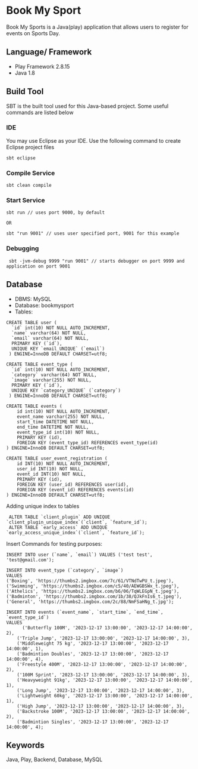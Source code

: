# Book My Sport

Book My Sports is a Java(play) application that allows users to register for events on Sports Day.

## Language/ Framework

- Play Framework 2.8.15
- Java 1.8

## Build Tool

SBT is the built tool used for this Java-based project. Some useful commands are listed below

### IDE 

You may use Eclipse as your IDE. Use the following command to create Eclipse project files 

```
sbt eclipse
```

### Compile Service

```
sbt clean compile
```

### Start Service

```
sbt run // uses port 9000, by default

OR 

sbt "run 9001" // uses user specified port, 9001 for this example
```

### Debugging 

```
 sbt -jvm-debug 9999 "run 9001" // starts debugger on port 9999 and application on port 9001
```
## Database

- DBMS: MySQL
- Database: bookmysport
- Tables:

```
CREATE TABLE user (
  `id` int(10) NOT NULL AUTO_INCREMENT,
  `name` varchar(64) NOT NULL,
  `email` varchar(64) NOT NULL,
  PRIMARY KEY (`id`),
  UNIQUE KEY `email_UNIQUE` (`email`)
 ) ENGINE=InnoDB DEFAULT CHARSET=utf8;
```

```
CREATE TABLE event_type (
  `id` int(10) NOT NULL AUTO_INCREMENT,
  `category` varchar(64) NOT NULL,
  `image` varchar(255) NOT NULL,
  PRIMARY KEY (`id`),
  UNIQUE KEY `category_UNIQUE` (`category`)
 ) ENGINE=InnoDB DEFAULT CHARSET=utf8;
```

```
CREATE TABLE events (
    id int(10) NOT NULL AUTO_INCREMENT,
    event_name varchar(255) NOT NULL,
    start_time DATETIME NOT NULL,
    end_time DATETIME NOT NULL,
    event_type_id int(10) NOT NULL,
    PRIMARY KEY (id),
    FOREIGN KEY (event_type_id) REFERENCES event_type(id)
) ENGINE=InnoDB DEFAULT CHARSET=utf8;
```

```
CREATE TABLE user_event_registration (
    id INT(10) NOT NULL AUTO_INCREMENT,
    user_id INT(10) NOT NULL,
    event_id INT(10) NOT NULL,
    PRIMARY KEY (id),
    FOREIGN KEY (user_id) REFERENCES user(id),
    FOREIGN KEY (event_id) REFERENCES events(id)
) ENGINE=InnoDB DEFAULT CHARSET=utf8;
```

Adding unique index to tables

```
 ALTER TABLE `client_plugin` ADD UNIQUE `client_plugin_unique_index`(`client`, `feature_id`);
 ALTER TABLE `early_access` ADD UNIQUE `early_access_unique_index`(`client`, `feature_id`);
```

Insert Commands for testing purposes:
```
INSERT INTO user (`name`, `email`) VALUES ('test test', 'test@gmail.com');
```

```
INSERT INTO event_type (`category`, `image`)
VALUES 
('Boxing', 'https://thumbs2.imgbox.com/7c/61/VTNdTwPU_t.jpeg'),
('Swimming', 'https://thumbs2.imgbox.com/c5/40/AEWGBSWx_t.jpeg'),
('Athelics', 'https://thumbs2.imgbox.com/b6/06/TqWLEGpN_t.jpeg'),
('Badminton', 'https://thumbs2.imgbox.com/1b/38/QJkFnIs6_t.jpeg'),
('General', 'https://thumbs2.imgbox.com/2c/88/NmFSaHNg_t.jpg');
```

```
INSERT INTO events (`event_name`, `start_time`, `end_time`, `event_type_id`)
VALUES
	  ('Butterfly 100M', '2023-12-17 13:00:00', '2023-12-17 14:00:00', 2),
    ('Triple Jump', '2023-12-17 13:00:00', '2023-12-17 14:00:00', 3),
    ('Middleweight 75 kg', '2023-12-17 13:00:00', '2023-12-17 14:00:00', 1),
    ('Badmintion Doubles', '2023-12-17 13:00:00', '2023-12-17 14:00:00', 4),
    ('Freestyle 400M', '2023-12-17 13:00:00', '2023-12-17 14:00:00', 2),
    ('100M Sprint', '2023-12-17 13:00:00', '2023-12-17 14:00:00', 3),
    ('Heavyweight 91kg', '2023-12-17 13:00:00', '2023-12-17 14:00:00', 1),
    ('Long Jump', '2023-12-17 13:00:00', '2023-12-17 14:00:00', 3),
    ('Lightweight 60kg', '2023-12-17 13:00:00', '2023-12-17 14:00:00', 1),
    ('High Jump', '2023-12-17 13:00:00', '2023-12-17 14:00:00', 3),
    ('Backstroke 100M', '2023-12-17 13:00:00', '2023-12-17 14:00:00', 2),
    ('Badmintion Singles', '2023-12-17 13:00:00', '2023-12-17 14:00:00', 4);

```

## Keywords

Java, Play, Backend, Database, MySQL